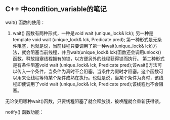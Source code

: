 ## C++ 中condition_variable的笔记

wait() 函数的使用：
1. wait() 函数有两种形式，一种是void wait (unique_lock<mutex>& lck);
另一种是template <class Predicate>  void wait (unique_lock<mutex>& lck, Predicate pred);
第一种形式是无条件阻塞，也就是说，当前线程只要调用了第一种wait(unique_lock<mutex>& lck)方法，就会阻塞当前线程，并且wait(unique_lock<mutex>& lck)函数还会调用unlock()函数，释放阻塞线程拥有的锁，以方便另外的线程获得锁而执行。
第二种形式是有条件阻塞void wait (unique_lock<mutex>& lck, Predicate pred);该wait()方法可以传入一个条件，当条件为真时不会阻塞。当条件为假时才阻塞。这个函数可以用来让线程等待某个条件成熟在执行。也就是说，当某个条件为真时，该线程即使调用了void wait (unique_lock<mutex>& lck, Predicate pred);该线程也不会阻塞。

无论使用哪种wait()函数，只要线程阻塞了就会释放锁，被唤醒就会重新获得锁。


notify() 函数功能：
